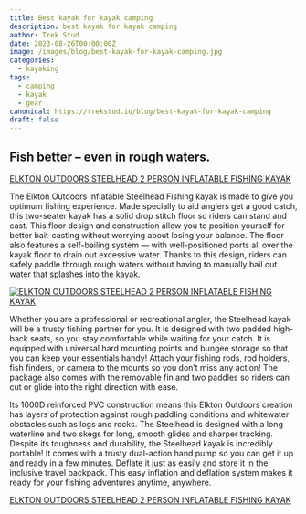 ```yaml
---
title: Best kayak for kayak camping 
description: best kayak for kayak camping 
author: Trek Stud
date: 2023-08-26T00:00:00Z
image: /images/blog/best-kayak-for-kayak-camping.jpg
categories:
  - kayaking
tags:
  - camping
  - kayak
  - gear
canonical: https://trekstud.io/blog/best-kayak-for-kayak-camping
draft: false
---
```


## Fish better – even in rough waters. 

<a href="https://amzn.to/3Pn749U" target="_blank" title="ELKTON OUTDOORS STEELHEAD 2 PERSON INFLATABLE FISHING KAYAK">ELKTON OUTDOORS STEELHEAD 2 PERSON INFLATABLE FISHING KAYAK</a>

The Elkton Outdoors Inflatable Steelhead Fishing kayak is made to give you optimum fishing experience. Made specially to aid anglers get a good catch, this two-seater kayak has a solid drop stitch floor so riders can stand and cast. This floor design and construction allow you to position yourself for better bait-casting without worrying about losing your balance. The floor also features a self-bailing system — with well-positioned ports all over the kayak floor to drain out excessive water. Thanks to this design, riders can safely paddle through rough waters without having to manually bail out water that splashes into the kayak.

<a href="https://amzn.to/3Pn749U" target="_blank" title="ELKTON OUTDOORS STEELHEAD 2 PERSON INFLATABLE FISHING KAYAK">

![ELKTON OUTDOORS STEELHEAD 2 PERSON INFLATABLE FISHING KAYAK](/images/blog/Steelhead1_1261x1261.webp)
</a>

Whether you are a professional or recreational angler, the Steelhead kayak will be a trusty fishing partner for you. It is designed with two padded high-back seats, so you stay comfortable while waiting for your catch. It is equipped with universal hard mounting points and bungee storage so that you can keep your essentials handy! Attach your fishing rods, rod holders, fish finders, or camera to the mounts so you don’t miss any action! The package also comes with the removable fin and two paddles so riders can cut or glide into the right direction with ease.

Its 1000D reinforced PVC construction means this Elkton Outdoors creation has layers of protection against rough paddling conditions and whitewater obstacles such as logs and rocks. The Steelhead is designed with a long waterline and two skegs for long, smooth glides and sharper tracking.
Despite its toughness and durability, the Steelhead kayak is incredibly portable! It comes with a trusty dual-action hand pump so you can get it up and ready in a few minutes. Deflate it just as easily and store it in the inclusive travel backpack. This easy inflation and deflation system makes it ready for your fishing adventures anytime, anywhere.

<a href="https://amzn.to/3Pn749U" target="_blank" title="ELKTON OUTDOORS STEELHEAD 2 PERSON INFLATABLE FISHING KAYAK">ELKTON OUTDOORS STEELHEAD 2 PERSON INFLATABLE FISHING KAYAK</a>